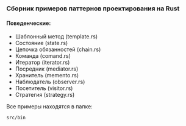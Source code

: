 ### Сборник примеров паттернов проектирования на Rust

#### Поведенческие:
- Шаблонный метод (template.rs)
- Состояние (state.rs)
- Цепочка обязанностей (chain.rs)
- Команда (comand.rs)
- Итератор (iterator.rs)
- Посредник (mediator.rs)
- Хранитель (memento.rs)
- Наблюдатель (observer.rs)
- Посетитель (visitor.rs)
- Стратегия (strategy.rs)

Все примеры находятся в папке:
```bash
src/bin
```